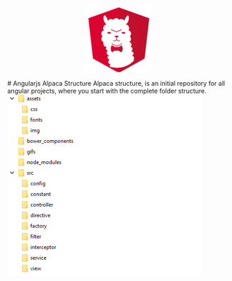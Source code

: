 <p align="center">
  <img width="150px" src="https://github.com/jeancatarina/angularjs-alpaca-structure/blob/master/gifs/alpacalogo.png" /></br>
</p>
# Angularjs Alpaca Structure
Alpaca structure, is an initial repository for all angular projects, where you start with the complete folder structure.
<div>
  
  <img src="https://github.com/jeancatarina/angularjs-alpaca-structure/blob/master/gifs/arvore.png" />
</div>
